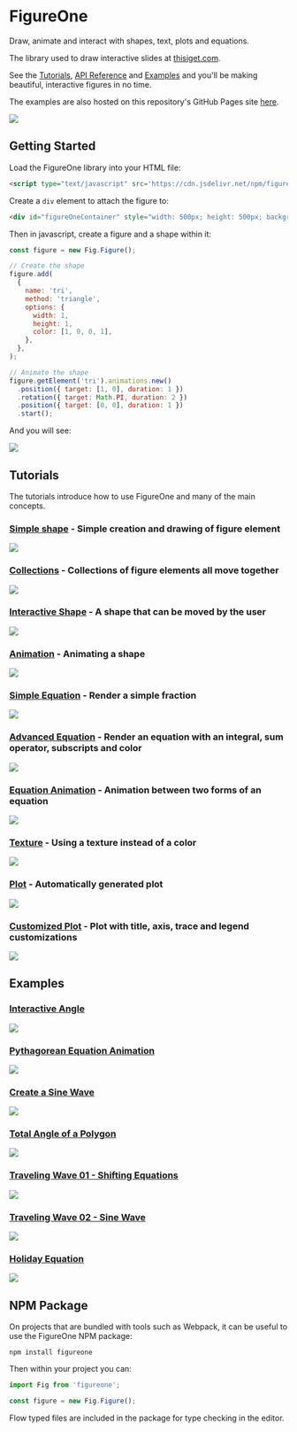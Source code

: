 # FigureOne

Draw, animate and interact with shapes, text, plots and equations.

The library used to draw interactive slides at <a href="https://www.thisiget.com">thisiget.com</a>.

See the [Tutorials](https://github.com/airladon/FigureOne/tree/master/docs/tutorials), [API Reference](https://airladon.github.io/FigureOne/api/) and [Examples](https://github.com/airladon/FigureOne/tree/master/docs/examples) and you'll be making beautiful, interactive figures in no time.

The examples are also hosted on this repository's GitHub Pages site [here](https://airladon.github.io/FigureOne/).

![](./docs/examples/Sine%20Limit/example.gif)

## Getting Started

Load the FigureOne library into your HTML file:

```html
<script type="text/javascript" src='https://cdn.jsdelivr.net/npm/figureone@0.4.0/figureone.min.js'></script>
```

Create a `div` element to attach the figure to:
```html
<div id="figureOneContainer" style="width: 500px; height: 500px; background-color: white;"></div>
```

Then in javascript, create a figure and a shape within it:

```js
const figure = new Fig.Figure();

// Create the shape
figure.add(
  {
    name: 'tri',
    method: 'triangle',
    options: {
      width: 1,
      height: 1,
      color: [1, 0, 0, 1],
    },
  },
);

// Animate the shape
figure.getElement('tri').animations.new()
  .position({ target: [1, 0], duration: 1 })
  .rotation({ target: Math.PI, duration: 2 })
  .position({ target: [0, 0], duration: 1 })
  .start();
```

And you will see:

![](./docs/example.gif)


## Tutorials

The tutorials introduce how to use FigureOne and many of the main concepts.

### **[Simple shape](https://github.com/airladon/FigureOne/tree/master/docs/tutorials/01%20-%20Shape)** - Simple creation and drawing of figure element

![](docs/tutorials/01%20-%20Shape/example.png)

### **[Collections](https://github.com/airladon/FigureOne/tree/master/docs/tutorials/02%20-%20Collections)** - Collections of figure elements all move together

![](docs/tutorials/02%20-%20Collections/example.gif)

### **[Interactive Shape](https://github.com/airladon/FigureOne/tree/master/docs/tutorials/03%20-%20Interactive%20Shape)** - A shape that can be moved by the user

![](docs/tutorials/03%20-%20Interactive%20Shape/example.gif)

### **[Animation](https://github.com/airladon/FigureOne/tree/master/docs/tutorials/04%20-%20Animation)** - Animating a shape

![](docs/tutorials/04%20-%20Animation/example.gif)

### **[Simple Equation](https://github.com/airladon/FigureOne/tree/master/docs/tutorials/05%20-%20Simple%20Equation)** - Render a simple fraction

![](docs/tutorials/05%20-%20Simple%20Equation/example.png)

### **[Advanced Equation](https://github.com/airladon/FigureOne/tree/master/docs/tutorials/06%20-%20Advanced%20Equation)** - Render an equation with an integral, sum operator, subscripts and color

![](docs/tutorials/06%20-%20Advanced%20Equation/example.png)

### **[Equation Animation](https://github.com/airladon/FigureOne/tree/master/docs/tutorials/07%20-%20Animation%20between%20Equation%20Forms)** - Animation between two forms of an equation

![](docs/tutorials/07%20-%20Animation%20between%20Equation%20Forms/example.gif)

### **[Texture](https://github.com/airladon/FigureOne/tree/master/docs/tutorials/08%20-%20Texture)** - Using a texture instead of a color

![](docs/tutorials/08%20-%20Texture/example.png)

### **[Plot](https://github.com/airladon/FigureOne/tree/master/docs/tutorials/09%20-%20Plot)** - Automatically generated plot

![](docs/tutorials/09%20-%20Plot/example.png)

### **[Customized Plot](https://github.com/airladon/FigureOne/tree/master/docs/tutorials/10%20-%20Customized%20Plot)** - Plot with title, axis, trace and legend customizations

![](docs/tutorials/10%20-%20Customized%20Plot/example.png)


## Examples

### **[Interactive Angle](https://github.com/airladon/FigureOne/tree/master/docs/examples/Interactive%20Angle)**

![](docs/examples/Interactive%20Angle/example.gif)

### **[Pythagorean Equation Animation](https://github.com/airladon/FigureOne/tree/master/docs/examples/Pythagorean%20Theorem)**

![](docs/examples/Pythagorean%20Theorem/example.gif)

### **[Create a Sine Wave](https://github.com/airladon/FigureOne/tree/master/docs/examples/Sine%20Wave)**

![](docs/examples/Sine%20Wave/example.gif)

### **[Total Angle of a Polygon](https://github.com/airladon/FigureOne/tree/master/docs/examples/Total%20Angle%20of%20a%20Polygon)**

![](docs/examples/Total%20Angle%20of%20a%20Polygon/example.gif)

### **[Traveling Wave 01 - Shifting Equations](https://github.com/airladon/FigureOne/tree/master/docs/examples/Total%20Angle%20of%20a%20Polygon)**

![](docs/examples/Traveling%20Wave%2001%20-%20Shifting%20Equations/example.gif)

### **[Traveling Wave 02 - Sine Wave](https://github.com/airladon/FigureOne/tree/master/docs/examples/Traveling%20Wave%2002%20-%20Sine%20Wave)**

![](docs/examples/Traveling%20Wave%2001%20-%20Shifting%20Equations/example.gif)

### **[Holiday Equation](https://github.com/airladon/FigureOne/tree/master/docs/examples/Holiday%20Equation)**

![](docs/examples/Holiday%20Equation/example.gif)


## NPM Package

On projects that are bundled with tools such as Webpack, it can be useful to use the FigureOne NPM package:

`npm install figureone`

Then within your project you can:

```js
import Fig from 'figureone';

const figure = new Fig.Figure();
```

Flow typed files are included in the package for type checking in the editor.

